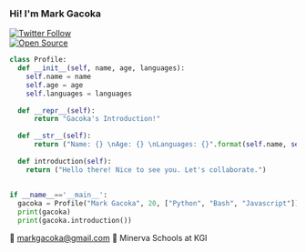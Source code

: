 ### Hi! I'm Mark Gacoka

[![Twitter Follow](https://img.shields.io/twitter/follow/markgacoka.svg?style=social)](https://twitter.com/markgacoka)  
[![Open Source](https://badges.frapsoft.com/os/v1/open-source.svg?v=103)](https://opensource.org/)

```python
class Profile:
  def __init__(self, name, age, languages):
    self.name = name
    self.age = age
    self.languages = languages
    
  def __repr__(self):
      return "Gacoka's Introduction!"
    
  def __str__(self):
      return ("Name: {} \nAge: {} \nLanguages: {}".format(self.name, self.age, self.languages))
    
  def introduction(self):
    return ("Hello there! Nice to see you. Let's collaborate.")
    
    
if __name__=='__main__':
  gacoka = Profile("Mark Gacoka", 20, ["Python", "Bash", "Javascript"])
  print(gacoka)
  print(gacoka.introduction())

```

:email: markgacoka@gmail.com
:school: Minerva Schools at KGI
